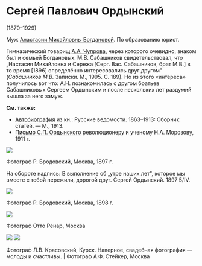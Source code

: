 # Сергей Павлович Ордынский
(1870–1929)

Муж [Анастасии Михайловны Богдановой](AMO.md). По образованию юрист.

Гимназический товарищ [А.А. Чупрова](AACh.md), через которого очевидно, знаком был и семьей Богдановых. М.В. Сабашников свидетельствовал, что „Настасия Михайловна и Сережа [Серг. Вас. Сабашников, брат М.В.] в то время [1896] определённо интересовались друг другом" (*Сабашников М.В.* Записки. М., 1995. С. 189). Но из этого «интереса» получилось вот что: А.Н. познакомилась с другом братьев Сабашниковых Сергеем Ордынским и после нескольких лет раздумий вышла за него замуж.

**См. также:**

- [Автобиография](../docs/SPO-1913.md) из кн.: Русские ведомости. 1863–1913: Сборник статей. — М., 1913.
- [Письмо С.П. Ордынского](../docs/doc-1911-12-11.md) революционеру и ученому Н.А. Морозову, 1911 г.

![](img/SPO-1897.jpg)

Фотограф Р. Бродовский, Москва, 1897 г.

На обороте надпись:
В выполнение об „утре наших лет", которое мы вместе с тобой пережили, дорогой друг.
Сергей Ордынский.
1897 5/IV.

![](img/SPO-1898.jpg)

Фотограф Р. Бродовский, Москва, 1898 г.

![](../album/img/09-1.jpg)

Фотограф Отто Ренар, Москва

![](img/SPO-AMO.jpg) ![](img/SPO-Steiker.jpg)

Фотограф Л.В. Красовский, Курск.
Наверное, свадебная фотография — молоды и счастливы. | Фотограф А.Ф. Стейкер, Москва